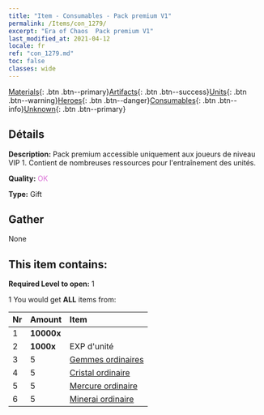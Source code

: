 ```yaml
---
title: "Item - Consumables - Pack premium V1"
permalink: /Items/con_1279/
excerpt: "Era of Chaos  Pack premium V1"
last_modified_at: 2021-04-12
locale: fr
ref: "con_1279.md"
toc: false
classes: wide
---
```

 [Materials](/fr/Items/){: .btn .btn--primary}[Artifacts](/fr/Items/Artifacts/){: .btn .btn--success}[Units](/fr/Items/Units/){: .btn .btn--warning}[Heroes](/fr/Items/Heroes/){: .btn .btn--danger}[Consumables](/fr/Items/Consumables/){: .btn .btn--info}[Unknown](/fr/Items/Unknown/){: .btn .btn--primary}

## Détails
 **Description:** Pack premium accessible uniquement aux joueurs de niveau VIP 1. Contient de nombreuses ressources pour l'entraînement des unités.

 **Quality:** <span style="color: #DA70D6">OK</span>

 **Type:** Gift

## Gather

  None

## This item contains:

 **Required Level to open:** 1

 1 You would get **ALL** items  from:

  | Nr | Amount |     Item    |
  |:---|:-------|:------------|
  | 1 |  **10000x** | <i class="fas fa-coins"/> |  | 
  | 2 |  **1000x** | EXP d'unité |  | 
  | 3 | 5 | [Gemmes ordinaires](/fr/Items/mat_10/) | 
  | 4 | 5 | [Cristal ordinaire](/fr/Items/mat_11/) | 
  | 5 | 5 | [Mercure ordinaire](/fr/Items/mat_8/) | 
  | 6 | 5 | [Minerai ordinaire](/fr/Items/mat_6/) | 
